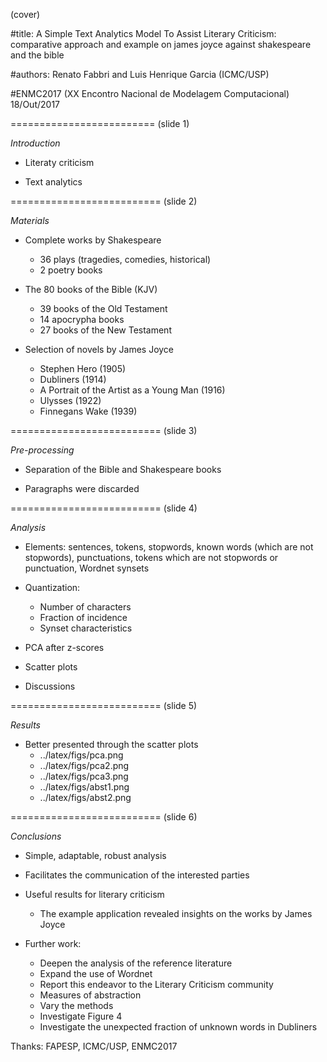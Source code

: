 (cover)


#title:
A Simple Text Analytics Model To Assist Literary Criticism:
comparative approach and example on james joyce against shakespeare and the bible

#authors:
Renato Fabbri and Luis Henrique Garcia
(ICMC/USP)

#ENMC2017
(XX Encontro Nacional de Modelagem Computacional)
18/Out/2017


















=========================
(slide 1)

*Introduction*

* Literaty criticism

* Text analytics





















==========================
(slide 2)

*Materials*

* Complete works by Shakespeare
  - 36 plays (tragedies, comedies, historical)
  - 2 poetry books

* The 80 books of the Bible (KJV)
  - 39 books of the Old Testament
  - 14 apocrypha books
  - 27 books of the New Testament

* Selection of novels by James Joyce
  - Stephen Hero (1905)
  - Dubliners (1914)
  - A Portrait of the Artist as a Young Man (1916)
  - Ulysses (1922)
  - Finnegans Wake (1939)






















==========================
(slide 3)

*Pre-processing*

* Separation of the Bible and Shakespeare books

* Paragraphs were discarded





















==========================
(slide 4)

*Analysis*

* Elements: sentences, tokens, stopwords,
known words (which are not stopwords), punctuations,
tokens which are not stopwords or punctuation,
Wordnet synsets

* Quantization:
  - Number of characters
  - Fraction of incidence
  - Synset characteristics

* PCA after z-scores

* Scatter plots

* Discussions





















==========================
(slide 5)

*Results*

* Better presented through the scatter plots
  - ../latex/figs/pca.png
  - ../latex/figs/pca2.png
  - ../latex/figs/pca3.png
  - ../latex/figs/abst1.png
  - ../latex/figs/abst2.png















==========================
(slide 6)

*Conclusions*

* Simple, adaptable, robust analysis

* Facilitates the communication of the interested parties

* Useful results for literary criticism
  - The example application revealed insights
  on the works by James Joyce

* Further work:
  - Deepen the analysis of the reference literature
  - Expand the use of Wordnet
  - Report this endeavor to the Literary Criticism community
  - Measures of abstraction
  - Vary the methods
  - Investigate Figure 4
  - Investigate the unexpected fraction of unknown words in Dubliners

Thanks: FAPESP, ICMC/USP, ENMC2017
